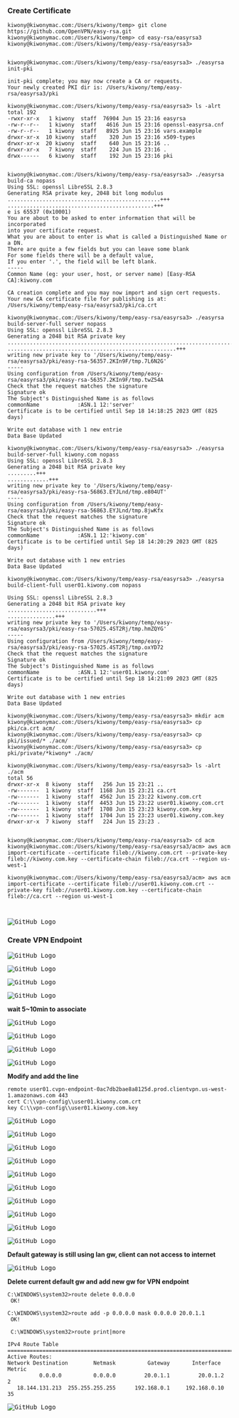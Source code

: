 ### Create Certificate

```
kiwony@kiwonymac.com:/Users/kiwony/temp> git clone https://github.com/OpenVPN/easy-rsa.git
kiwony@kiwonymac.com:/Users/kiwony/temp> cd easy-rsa/easyrsa3
kiwony@kiwonymac.com:/Users/kiwony/temp/easy-rsa/easyrsa3>


kiwony@kiwonymac.com:/Users/kiwony/temp/easy-rsa/easyrsa3> ./easyrsa init-pki

init-pki complete; you may now create a CA or requests.
Your newly created PKI dir is: /Users/kiwony/temp/easy-rsa/easyrsa3/pki

kiwony@kiwonymac.com:/Users/kiwony/temp/easy-rsa/easyrsa3> ls -alrt
total 192
-rwxr-xr-x   1 kiwony  staff  76904 Jun 15 23:16 easyrsa
-rw-r--r--   1 kiwony  staff   4616 Jun 15 23:16 openssl-easyrsa.cnf
-rw-r--r--   1 kiwony  staff   8925 Jun 15 23:16 vars.example
drwxr-xr-x  10 kiwony  staff    320 Jun 15 23:16 x509-types
drwxr-xr-x  20 kiwony  staff    640 Jun 15 23:16 ..
drwxr-xr-x   7 kiwony  staff    224 Jun 15 23:16 .
drwx------   6 kiwony  staff    192 Jun 15 23:16 pki


kiwony@kiwonymac.com:/Users/kiwony/temp/easy-rsa/easyrsa3> ./easyrsa build-ca nopass
Using SSL: openssl LibreSSL 2.8.3
Generating RSA private key, 2048 bit long modulus
................................................+++
..............................................+++
e is 65537 (0x10001)
You are about to be asked to enter information that will be incorporated
into your certificate request.
What you are about to enter is what is called a Distinguished Name or a DN.
There are quite a few fields but you can leave some blank
For some fields there will be a default value,
If you enter '.', the field will be left blank.
-----
Common Name (eg: your user, host, or server name) [Easy-RSA CA]:kiwony.com

CA creation complete and you may now import and sign cert requests.
Your new CA certificate file for publishing is at:
/Users/kiwony/temp/easy-rsa/easyrsa3/pki/ca.crt

kiwony@kiwonymac.com:/Users/kiwony/temp/easy-rsa/easyrsa3> ./easyrsa build-server-full server nopass
Using SSL: openssl LibreSSL 2.8.3
Generating a 2048 bit RSA private key
.....................................................................................+++
.....................................................+++
writing new private key to '/Users/kiwony/temp/easy-rsa/easyrsa3/pki/easy-rsa-56357.2KIn9F/tmp.7L6N2G'
-----
Using configuration from /Users/kiwony/temp/easy-rsa/easyrsa3/pki/easy-rsa-56357.2KIn9F/tmp.twZ54A
Check that the request matches the signature
Signature ok
The Subject's Distinguished Name is as follows
commonName            :ASN.1 12:'server'
Certificate is to be certified until Sep 18 14:18:25 2023 GMT (825 days)

Write out database with 1 new entrie
Data Base Updated

kiwony@kiwonymac.com:/Users/kiwony/temp/easy-rsa/easyrsa3> ./easyrsa build-server-full kiwony.com nopass
Using SSL: openssl LibreSSL 2.8.3
Generating a 2048 bit RSA private key
.........+++
.............+++
writing new private key to '/Users/kiwony/temp/easy-rsa/easyrsa3/pki/easy-rsa-56863.EYJLnd/tmp.e804UT'
-----
Using configuration from /Users/kiwony/temp/easy-rsa/easyrsa3/pki/easy-rsa-56863.EYJLnd/tmp.8jwKfx
Check that the request matches the signature
Signature ok
The Subject's Distinguished Name is as follows
commonName            :ASN.1 12:'kiwony.com'
Certificate is to be certified until Sep 18 14:20:29 2023 GMT (825 days)

Write out database with 1 new entries
Data Base Updated

kiwony@kiwonymac.com:/Users/kiwony/temp/easy-rsa/easyrsa3> ./easyrsa build-client-full user01.kiwony.com nopass

Using SSL: openssl LibreSSL 2.8.3
Generating a 2048 bit RSA private key
............................+++
...............+++
writing new private key to '/Users/kiwony/temp/easy-rsa/easyrsa3/pki/easy-rsa-57025.4ST2Rj/tmp.hmZQYG'
-----
Using configuration from /Users/kiwony/temp/easy-rsa/easyrsa3/pki/easy-rsa-57025.4ST2Rj/tmp.oxYD72
Check that the request matches the signature
Signature ok
The Subject's Distinguished Name is as follows
commonName            :ASN.1 12:'user01.kiwony.com'
Certificate is to be certified until Sep 18 14:21:09 2023 GMT (825 days)

Write out database with 1 new entries
Data Base Updated

kiwony@kiwonymac.com:/Users/kiwony/temp/easy-rsa/easyrsa3> mkdir acm
kiwony@kiwonymac.com:/Users/kiwony/temp/easy-rsa/easyrsa3> cp pki/ca.crt acm/
kiwony@kiwonymac.com:/Users/kiwony/temp/easy-rsa/easyrsa3> cp pki/issued/* ./acm/
kiwony@kiwonymac.com:/Users/kiwony/temp/easy-rsa/easyrsa3> cp pki/private/*kiwony* ./acm/

kiwony@kiwonymac.com:/Users/kiwony/temp/easy-rsa/easyrsa3> ls -alrt ./acm
total 56
drwxr-xr-x  8 kiwony  staff   256 Jun 15 23:21 ..
-rw-------  1 kiwony  staff  1168 Jun 15 23:21 ca.crt
-rw-------  1 kiwony  staff  4562 Jun 15 23:22 kiwony.com.crt
-rw-------  1 kiwony  staff  4453 Jun 15 23:22 user01.kiwony.com.crt
-rw-------  1 kiwony  staff  1708 Jun 15 23:23 kiwony.com.key
-rw-------  1 kiwony  staff  1704 Jun 15 23:23 user01.kiwony.com.key
drwxr-xr-x  7 kiwony  staff   224 Jun 15 23:23 .


kiwony@kiwonymac.com:/Users/kiwony/temp/easy-rsa/easyrsa3> cd acm
kiwony@kiwonymac.com:/Users/kiwony/temp/easy-rsa/easyrsa3/acm> aws acm import-certificate --certificate fileb://kiwony.com.crt --private-key fileb://kiwony.com.key --certificate-chain fileb://ca.crt --region us-west-1

kiwony@kiwonymac.com:/Users/kiwony/temp/easy-rsa/easyrsa3/acm> aws acm import-certificate --certificate fileb://user01.kiwony.com.crt --private-key fileb://user01.kiwony.com.key --certificate-chain fileb://ca.crt --region us-west-1



```

<kbd> ![GitHub Logo](images/1.png) </kbd>

### Create VPN Endpoint

<kbd> ![GitHub Logo](images/2.png) </kbd>

<kbd> ![GitHub Logo](images/3.png) </kbd>

<kbd> ![GitHub Logo](images/4.png) </kbd>

<kbd> ![GitHub Logo](images/5.png) </kbd>

**wait 5~10min to associate**

<kbd> ![GitHub Logo](images/6.png) </kbd>

<kbd> ![GitHub Logo](images/7.png) </kbd>

<kbd> ![GitHub Logo](images/8.png) </kbd>

<kbd> ![GitHub Logo](images/9.png) </kbd>

**Modify and add the line**

```
remote user01.cvpn-endpoint-0ac7db2bae8a8125d.prod.clientvpn.us-west-1.amazonaws.com 443
cert C:\\vpn-config\\user01.kiwony.com.crt
key C:\\vpn-config\\user01.kiwony.com.key

```

<kbd> ![GitHub Logo](images/10.png) </kbd>

<kbd> ![GitHub Logo](images/11.png) </kbd>

<kbd> ![GitHub Logo](images/12.png) </kbd>

<kbd> ![GitHub Logo](images/13.png) </kbd>

<kbd> ![GitHub Logo](images/14.png) </kbd>

<kbd> ![GitHub Logo](images/15.png) </kbd>

<kbd> ![GitHub Logo](images/16.png) </kbd>

<kbd> ![GitHub Logo](images/17.png) </kbd>

<kbd> ![GitHub Logo](images/18.png) </kbd>

<kbd> ![GitHub Logo](images/19.png) </kbd>

**Default gateway is still using lan gw, client can not access to internet**

<kbd> ![GitHub Logo](images/20.png) </kbd>

**Delete current default gw and add new gw for VPN endpoint**

```
C:\WINDOWS\system32>route delete 0.0.0.0
 OK!

C:\WINDOWS\system32>route add -p 0.0.0.0 mask 0.0.0.0 20.0.1.1
 OK!

 C:\WINDOWS\system32>route print|more

IPv4 Route Table
===========================================================================
Active Routes:
Network Destination        Netmask          Gateway       Interface  Metric
          0.0.0.0          0.0.0.0         20.0.1.1         20.0.1.2      2
   18.144.131.213  255.255.255.255      192.168.0.1     192.168.0.10     35
```

<kbd> ![GitHub Logo](images/21.png) </kbd>
